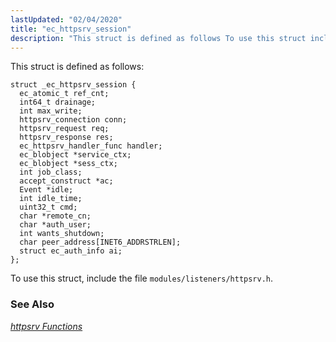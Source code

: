 ```yaml
---
lastUpdated: "02/04/2020"
title: "ec_httpsrv_session"
description: "This struct is defined as follows To use this struct include the file modules listeners httpsrv h Chapter 28 httpsrv Functions..."
---
```


This struct is defined as follows:

```
struct _ec_httpsrv_session {
  ec_atomic_t ref_cnt;
  int64_t drainage;
  int max_write;
  httpsrv_connection conn;
  httpsrv_request req;
  httpsrv_response res;
  ec_httpsrv_handler_func handler;
  ec_blobject *service_ctx;
  ec_blobject *sess_ctx;
  int job_class;
  accept_construct *ac;
  Event *idle;
  int idle_time;
  uint32_t cmd;
  char *remote_cn;
  char *auth_user;
  int wants_shutdown;
  char peer_address[INET6_ADDRSTRLEN];
  struct ec_auth_info ai;
};
```

To use this struct, include the file `modules/listeners/httpsrv.h`.

### <a name="idp39846576"></a> See Also

[*httpsrv Functions*](/momentum/3/3-api/3-api-httpsrv)